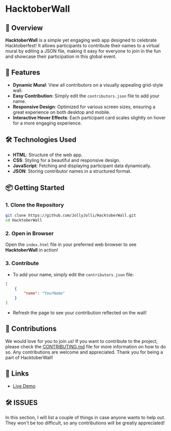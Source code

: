 # HacktoberWall

## 🌟 Overview

**HacktoberWall** is a simple yet engaging web app designed to celebrate Hacktoberfest! It allows participants to contribute their names to a virtual mural by editing a JSON file, making it easy for everyone to join in the fun and showcase their participation in this global event.

## 🚀 Features

- **Dynamic Mural**: View all contributors on a visually appealing grid-style wall.
- **Easy Contribution**: Simply edit the `contributors.json` file to add your name.
- **Responsive Design**: Optimized for various screen sizes, ensuring a great experience on both desktop and mobile.
- **Interactive Hover Effects**: Each participant card scales slightly on hover for a more engaging experience.

## 🛠️ Technologies Used

- **HTML**: Structure of the web app.
- **CSS**: Styling for a beautiful and responsive design.
- **JavaScript**: Fetching and displaying participant data dynamically.
- **JSON**: Storing contributor names in a structured format.

## 📦 Getting Started

### 1. Clone the Repository

```bash
git clone https://github.com/JollyJolli/HacktoberWall.git
cd HacktoberWall
```

### 2. Open in Browser

Open the `index.html` file in your preferred web browser to see **HacktoberWall** in action!

### 3. Contribute

- To add your name, simply edit the `contributors.json` file:

```json
[
    {
        "name": "YourName"
    }
]
```

- Refresh the page to see your contribution reflected on the wall!

## 🤝 Contributions

We would love for you to join us! If you want to contribute to the project, please check the [CONTRIBUTING.md](CONTRIBUTING.md) file for more information on how to do so. Any contributions are welcome and appreciated. Thank you for being a part of HacktoberWall!

## 🔗 Links

- [Live Demo](https://hacktoberwall.formen.cc)

## 🛠️ ISSUES

In this section, I will list a couple of things in case anyone wants to help out. They won't be too difficult, so any contributions will be greatly appreciated!
